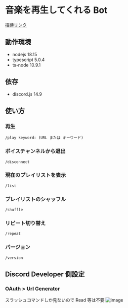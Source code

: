 # 音楽を再生してくれる Bot

[招待リンク](https://discord.com/api/oauth2/authorize?client_id=1097470836711100446&permissions=0&scope=bot%20applications.commands)

## 動作環境
- nodejs 18.15
- typescript 5.0.4
- ts-node 10.9.1

## 依存
- discord.js 14.9

## 使い方

### 再生

```
/play keyword: (URL または キーワード)
```

### ボイスチャンネルから退出

```
/disconnect
```

### 現在のプレイリストを表示

```
/list
```

### プレイリストのシャッフル

```
/shuffle
```

### リピート切り替え

```
/repeat
```

### バージョン

```
/version
```

## Discord Developer 側設定

### OAuth > Url Generator
スラッシュコマンドしか見ないので Read 等は不要
![image](https://user-images.githubusercontent.com/20591351/233255560-ef8e1cd1-0fa3-4762-9b2f-0fd8f57c86c5.png)
